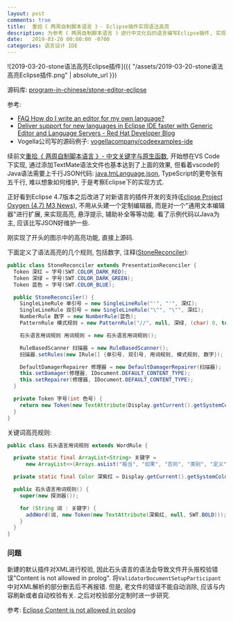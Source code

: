 ```yaml
---
layout: post
comments: true
title:  重拾《 两周自制脚本语言 》- Eclipse插件实现语法高亮
description: 为参考《 两周自制脚本语言 》进行中文化后的语言编写Eclipse插件, 实现基本语法高亮显示
date:   2019-03-20 00:00:00 -0700
categories: 语言设计 IDE
---
```


![2019-03-20-stone语法高亮Eclipse插件]({{ "/assets/2019-03-20-stone语法高亮Eclipse插件.png" | absolute_url }})

源码库: [program-in-chinese/stone-editor-eclipse](https://github.com/program-in-chinese/stone-editor-eclipse)

参考:

- [FAQ How do I write an editor for my own language?](https://wiki.eclipse.org/FAQ_How_do_I_write_an_editor_for_my_own_language%3F)
- [Deliver support for new languages in Eclipse IDE faster with Generic Editor and Language Servers - Red Hat Developer Blog](https://developers.redhat.com/blog/2016/11/24/deliver-support-for-new-languages-in-eclipse-ide-faster-with-generic-editor-and-language-servers/)
- Vogella公司写的源码例子: [vogellacompany/codeexamples-ide](https://github.com/vogellacompany/codeexamples-ide/tree/dbfa485ca9b6f0aed653b3a466c055e24b01bb90)

续前文[重拾《 两周自制脚本语言 》- 中文关键字与原生函数](https://zhuanlan.zhihu.com/p/59554958), 开始想在VS Code下实现, 通过添加TextMate语法文件也基本达到了上面的效果, 但看着vscode的Java语法需要上千行JSON代码: [java.tmLanguage.json](https://github.com/Microsoft/vscode/blob/master/extensions/java/syntaxes/java.tmLanguage.json), TypeScript的更夸张有五千行, 难以想象如何维护, 于是考察Eclipse下的实现方式.

正好看到Eclipse 4.7版本之后改进了对新语言的插件开发的支持([Eclipse Project Oxygen (4.7) M3 News](https://www.eclipse.org/eclipse/news/4.7/M3/#generic-editor)), 不用从头建一个定制编辑器, 而是对一个"通用文本编辑器"进行扩展, 来实现高亮, 悬浮提示, 辅助补全等等功能. 看了示例代码以Java为主, 应该比写JSON好维护一些.

刚实现了开头的图示中的高亮功能, 直接上源码.

下面定义了语法高亮的几个规则, 包括数字, 注释([StoneReconciler](https://github.com/program-in-chinese/stone-editor-eclipse/blob/master/src/stone_editor/StoneReconciler.java)):
```java
public class StoneReconciler extends PresentationReconciler {
  Token 深红 = 字号(SWT.COLOR_DARK_RED);
  Token 深绿 = 字号(SWT.COLOR_DARK_GREEN);
  Token 蓝色 = 字号(SWT.COLOR_BLUE);

  public StoneReconciler() {
    SingleLineRule 单引号 = new SingleLineRule("'", "'", 深红);
    SingleLineRule 双引号 = new SingleLineRule("\"", "\"", 深红);
    NumberRule 数字 = new NumberRule(蓝色);
    PatternRule 模式规则 = new PatternRule("//", null, 深绿, (char) 0, true);

    石头语言用词规则 用词规则 = new 石头语言用词规则();

    RuleBasedScanner 扫描器 = new RuleBasedScanner();
    扫描器.setRules(new IRule[] {单引号, 双引号, 用词规则, 模式规则, 数字});

    DefaultDamagerRepairer 修理器 = new DefaultDamagerRepairer(扫描器);
    this.setDamager(修理器, IDocument.DEFAULT_CONTENT_TYPE);
    this.setRepairer(修理器, IDocument.DEFAULT_CONTENT_TYPE);
  }

  private Token 字号(int 色号) {
    return new Token(new TextAttribute(Display.getCurrent().getSystemColor(色号)));
  }
}
```
关键词高亮规则:
```java
public class 石头语言用词规则 extends WordRule {

  private static final ArrayList<String> 关键字 =
      new ArrayList<>(Arrays.asList("每当", "如果", "否则", "类别", "定义"));

  private static final Color 深紫红 = Display.getCurrent().getSystemColor(SWT.COLOR_DARK_MAGENTA);

  public 石头语言用词规则() {
    super(new 探测器());

    for (String 词 : 关键字) {
      addWord(词, new Token(new TextAttribute(深紫红, null, SWT.BOLD)));
    }
  }
}
```
### 问题

新建的默认插件对XML进行校验, 因此石头语言的语法会导致文件开头报校验错误"Content is not allowed in prolog". 将`ValidatorDocumentSetupParticipant`中对XML解析的部分删去后不再报错. 但是, 老文件的错误不能自动消除, 应该与内容刷新或者自动校验有关. 之后对校验部分定制时进一步研究.

参考: [Eclipse Content is not allowed in prolog](https://stackoverflow.com/questions/5445143/eclipse-content-is-not-allowed-in-prolog)
